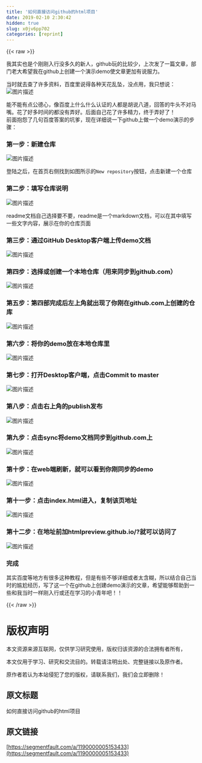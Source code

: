 ```yaml
---
title: '如何直接访问github的html项目' 
date: 2019-02-10 2:30:42
hidden: true
slug: x0jv6pp702
categories: [reprint]
---
```


{{< raw >}}

                    
<p>我其实也是个刚刚入行没多久的新人，github玩的比较少，上次发了一篇文章，部门老大希望我在github上创建一个演示demo使文章更加有说服力。</p>
<p>当时就去查了许多资料，百度里说得各种天花乱坠，没点用，我只想说：<br><span class="img-wrap"><img data-src="/img/bVvMH1?w=152&amp;h=220" src="https://static.alili.tech/img/bVvMH1?w=152&amp;h=220" alt="图片描述" title="图片描述" style="cursor: pointer; display: inline;"></span></p>
<p>能不能有点公德心，像百度上什么什么认证的人都是胡说八道，回答的牛头不对马嘴。花了好多时间的都没有弄好。后面自己花了许多精力，终于弄好了！<br>前面抱怨了几句百度答案的坑爹，现在详细说一下github上做一个demo演示的步骤：</p>
<h3 id="articleHeader0">第一步：新建仓库</h3>
<p><span class="img-wrap"><img data-src="/img/bVvMJu?w=666&amp;h=480" src="https://static.alili.tech/img/bVvMJu?w=666&amp;h=480" alt="图片描述" title="图片描述" style="cursor: pointer; display: inline;"></span></p>
<p>登陆之后，在首页右侧找到如图所示的<code>New repository</code>按钮，点击新建一个仓库</p>
<h3 id="articleHeader1">第二步：填写仓库说明</h3>
<p><span class="img-wrap"><img data-src="/img/bVvMLV?w=1562&amp;h=1156" src="https://static.alili.tech/img/bVvMLV?w=1562&amp;h=1156" alt="图片描述" title="图片描述" style="cursor: pointer; display: inline;"></span></p>
<p>readme文档自己选择要不要，readme是一个markdown文档，可以在其中填写一些文字内容，展示在你的仓库页面</p>
<h3 id="articleHeader2">第三步：通过GitHub Desktop客户端上传demo文档</h3>
<p><span class="img-wrap"><img data-src="/img/bVvML5?w=2032&amp;h=1590" src="https://static.alili.tech/img/bVvML5?w=2032&amp;h=1590" alt="图片描述" title="图片描述" style="cursor: pointer; display: inline;"></span></p>
<h3 id="articleHeader3">第四步：选择或创建一个本地仓库（用来同步到github.com）</h3>
<p><span class="img-wrap"><img data-src="/img/bVvML6?w=2476&amp;h=1532" src="https://static.alili.tech/img/bVvML6?w=2476&amp;h=1532" alt="图片描述" title="图片描述" style="cursor: pointer; display: inline;"></span></p>
<h3 id="articleHeader4">第五步：第四部完成后左上角就出现了你刚在github.com上创建的仓库</h3>
<p><span class="img-wrap"><img data-src="/img/bVvML9?w=2468&amp;h=1528" src="https://static.alili.tech/img/bVvML9?w=2468&amp;h=1528" alt="图片描述" title="图片描述" style="cursor: pointer; display: inline;"></span></p>
<h3 id="articleHeader5">第六步：将你的demo放在本地仓库里</h3>
<p><span class="img-wrap"><img data-src="/img/bVvMMc?w=1702&amp;h=1040" src="https://static.alili.tech/img/bVvMMc?w=1702&amp;h=1040" alt="图片描述" title="图片描述" style="cursor: pointer; display: inline;"></span></p>
<h3 id="articleHeader6">第七步：打开Desktop客户端，点击Commit to master</h3>
<p><span class="img-wrap"><img data-src="/img/bVvMMh?w=2460&amp;h=1512" src="https://static.alili.tech/img/bVvMMh?w=2460&amp;h=1512" alt="图片描述" title="图片描述" style="cursor: pointer;"></span></p>
<h3 id="articleHeader7">第八步：点击右上角的publish发布</h3>
<p><span class="img-wrap"><img data-src="/img/bVvMMn?w=2460&amp;h=1522" src="https://static.alili.tech/img/bVvMMn?w=2460&amp;h=1522" alt="图片描述" title="图片描述" style="cursor: pointer;"></span></p>
<h3 id="articleHeader8">第九步：点击sync将demo文档同步到github.com上</h3>
<p><span class="img-wrap"><img data-src="/img/bVvMMu?w=2452&amp;h=1534" src="https://static.alili.tech/img/bVvMMu?w=2452&amp;h=1534" alt="图片描述" title="图片描述" style="cursor: pointer; display: inline;"></span></p>
<h3 id="articleHeader9">第十步：在web端刷新，就可以看到你刚同步的demo</h3>
<p><span class="img-wrap"><img data-src="/img/bVvMMC?w=2044&amp;h=1310" src="https://static.alili.tech/img/bVvMMC?w=2044&amp;h=1310" alt="图片描述" title="图片描述" style="cursor: pointer; display: inline;"></span></p>
<h3 id="articleHeader10">第十一步：点击index.html进入，复制该页地址</h3>
<p><span class="img-wrap"><img data-src="/img/bVvMMH?w=2536&amp;h=1378" src="https://static.alili.tech/img/bVvMMH?w=2536&amp;h=1378" alt="图片描述" title="图片描述" style="cursor: pointer; display: inline;"></span></p>
<h3 id="articleHeader11">第十二步：在地址前加htmlpreview.github.io/?就可以访问了</h3>
<p><span class="img-wrap"><img data-src="/img/bVvMMK?w=3350&amp;h=1880" src="https://static.alili.tech/img/bVvMMK?w=3350&amp;h=1880" alt="图片描述" title="图片描述" style="cursor: pointer; display: inline;"></span></p>
<h3 id="articleHeader12">完成</h3>
<p>其实百度等地方有很多这种教程，但是有些不够详细或者太含糊，所以结合自己当时的尴尬经历，写了这一个在github上创建demo演示的文章，希望能够帮助到一些和我当时一样刚入行或还在学习的小青年吧！！</p>

                
{{< /raw >}}

# 版权声明
本文资源来源互联网，仅供学习研究使用，版权归该资源的合法拥有者所有，

本文仅用于学习、研究和交流目的。转载请注明出处、完整链接以及原作者。

原作者若认为本站侵犯了您的版权，请联系我们，我们会立即删除！

## 原文标题
如何直接访问github的html项目

## 原文链接
[https://segmentfault.com/a/1190000005153433](https://segmentfault.com/a/1190000005153433)

